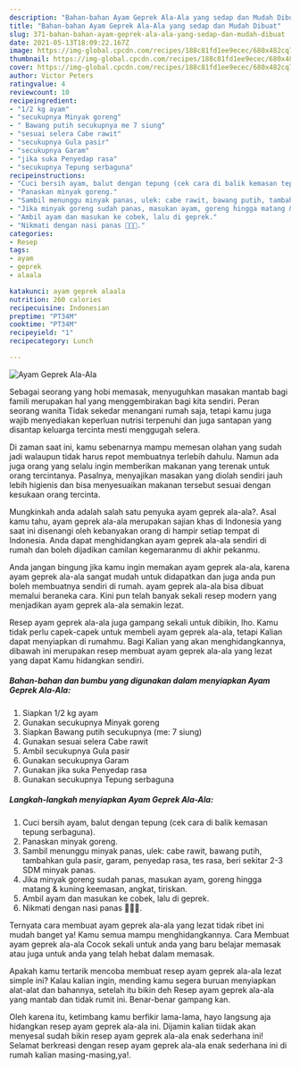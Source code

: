 ```yaml
---
description: "Bahan-bahan Ayam Geprek Ala-Ala yang sedap dan Mudah Dibuat"
title: "Bahan-bahan Ayam Geprek Ala-Ala yang sedap dan Mudah Dibuat"
slug: 371-bahan-bahan-ayam-geprek-ala-ala-yang-sedap-dan-mudah-dibuat
date: 2021-05-13T18:09:22.167Z
image: https://img-global.cpcdn.com/recipes/188c81fd1ee9ecec/680x482cq70/ayam-geprek-ala-ala-foto-resep-utama.jpg
thumbnail: https://img-global.cpcdn.com/recipes/188c81fd1ee9ecec/680x482cq70/ayam-geprek-ala-ala-foto-resep-utama.jpg
cover: https://img-global.cpcdn.com/recipes/188c81fd1ee9ecec/680x482cq70/ayam-geprek-ala-ala-foto-resep-utama.jpg
author: Victor Peters
ratingvalue: 4
reviewcount: 10
recipeingredient:
- "1/2 kg ayam"
- "secukupnya Minyak goreng"
- " Bawang putih secukupnya me 7 siung"
- "sesuai selera Cabe rawit"
- "secukupnya Gula pasir"
- "secukupnya Garam"
- "jika suka Penyedap rasa"
- "secukupnya Tepung serbaguna"
recipeinstructions:
- "Cuci bersih ayam, balut dengan tepung (cek cara di balik kemasan tepung serbaguna)."
- "Panaskan minyak goreng."
- "Sambil menunggu minyak panas, ulek: cabe rawit, bawang putih, tambahkan gula pasir, garam, penyedap rasa, tes rasa, beri sekitar 2-3 SDM minyak panas."
- "Jika minyak goreng sudah panas, masukan ayam, goreng hingga matang &amp; kuning keemasan, angkat, tiriskan."
- "Ambil ayam dan masukan ke cobek, lalu di geprek."
- "Nikmati dengan nasi panas 🥰🥰🥰."
categories:
- Resep
tags:
- ayam
- geprek
- alaala

katakunci: ayam geprek alaala 
nutrition: 260 calories
recipecuisine: Indonesian
preptime: "PT34M"
cooktime: "PT34M"
recipeyield: "1"
recipecategory: Lunch

---
```



![Ayam Geprek Ala-Ala](https://img-global.cpcdn.com/recipes/188c81fd1ee9ecec/680x482cq70/ayam-geprek-ala-ala-foto-resep-utama.jpg)

Sebagai seorang yang hobi memasak, menyuguhkan masakan mantab bagi famili merupakan hal yang menggembirakan bagi kita sendiri. Peran seorang  wanita Tidak sekedar menangani rumah saja, tetapi kamu juga wajib menyediakan keperluan nutrisi terpenuhi dan juga santapan yang disantap keluarga tercinta mesti menggugah selera.

Di zaman  saat ini, kamu sebenarnya mampu memesan olahan yang sudah jadi walaupun tidak harus repot membuatnya terlebih dahulu. Namun ada juga orang yang selalu ingin memberikan makanan yang terenak untuk orang tercintanya. Pasalnya, menyajikan masakan yang diolah sendiri jauh lebih higienis dan bisa menyesuaikan makanan tersebut sesuai dengan kesukaan orang tercinta. 



Mungkinkah anda adalah salah satu penyuka ayam geprek ala-ala?. Asal kamu tahu, ayam geprek ala-ala merupakan sajian khas di Indonesia yang saat ini disenangi oleh kebanyakan orang di hampir setiap tempat di Indonesia. Anda dapat menghidangkan ayam geprek ala-ala sendiri di rumah dan boleh dijadikan camilan kegemaranmu di akhir pekanmu.

Anda jangan bingung jika kamu ingin memakan ayam geprek ala-ala, karena ayam geprek ala-ala sangat mudah untuk didapatkan dan juga anda pun boleh membuatnya sendiri di rumah. ayam geprek ala-ala bisa dibuat memalui beraneka cara. Kini pun telah banyak sekali resep modern yang menjadikan ayam geprek ala-ala semakin lezat.

Resep ayam geprek ala-ala juga gampang sekali untuk dibikin, lho. Kamu tidak perlu capek-capek untuk membeli ayam geprek ala-ala, tetapi Kalian dapat menyiapkan di rumahmu. Bagi Kalian yang akan menghidangkannya, dibawah ini merupakan resep membuat ayam geprek ala-ala yang lezat yang dapat Kamu hidangkan sendiri.

<!--inarticleads1-->

##### Bahan-bahan dan bumbu yang digunakan dalam menyiapkan Ayam Geprek Ala-Ala:

1. Siapkan 1/2 kg ayam
1. Gunakan secukupnya Minyak goreng
1. Siapkan  Bawang putih secukupnya (me: 7 siung)
1. Gunakan sesuai selera Cabe rawit
1. Ambil secukupnya Gula pasir
1. Gunakan secukupnya Garam
1. Gunakan jika suka Penyedap rasa
1. Gunakan secukupnya Tepung serbaguna




<!--inarticleads2-->

##### Langkah-langkah menyiapkan Ayam Geprek Ala-Ala:

1. Cuci bersih ayam, balut dengan tepung (cek cara di balik kemasan tepung serbaguna).
1. Panaskan minyak goreng.
1. Sambil menunggu minyak panas, ulek: cabe rawit, bawang putih, tambahkan gula pasir, garam, penyedap rasa, tes rasa, beri sekitar 2-3 SDM minyak panas.
1. Jika minyak goreng sudah panas, masukan ayam, goreng hingga matang &amp; kuning keemasan, angkat, tiriskan.
1. Ambil ayam dan masukan ke cobek, lalu di geprek.
1. Nikmati dengan nasi panas 🥰🥰🥰.




Ternyata cara membuat ayam geprek ala-ala yang lezat tidak ribet ini mudah banget ya! Kamu semua mampu menghidangkannya. Cara Membuat ayam geprek ala-ala Cocok sekali untuk anda yang baru belajar memasak atau juga untuk anda yang telah hebat dalam memasak.

Apakah kamu tertarik mencoba membuat resep ayam geprek ala-ala lezat simple ini? Kalau kalian ingin, mending kamu segera buruan menyiapkan alat-alat dan bahannya, setelah itu bikin deh Resep ayam geprek ala-ala yang mantab dan tidak rumit ini. Benar-benar gampang kan. 

Oleh karena itu, ketimbang kamu berfikir lama-lama, hayo langsung aja hidangkan resep ayam geprek ala-ala ini. Dijamin kalian tiidak akan menyesal sudah bikin resep ayam geprek ala-ala enak sederhana ini! Selamat berkreasi dengan resep ayam geprek ala-ala enak sederhana ini di rumah kalian masing-masing,ya!.

